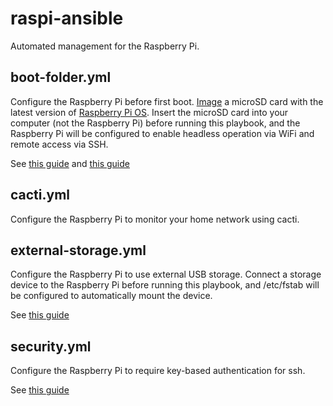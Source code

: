 # raspi-ansible
Automated management for the Raspberry Pi.

## boot-folder.yml

Configure the Raspberry Pi before first boot.
[Image](https://www.raspberrypi.org/blog/raspberry-pi-imager-imaging-utility)
a microSD card with the latest version of
[Raspberry Pi OS](https://www.raspberrypi.org/downloads/raspberry-pi-os/).
Insert the microSD card into your computer (not the Raspberry Pi)
before running this playbook, and the Raspberry Pi will be configured to
enable headless operation via WiFi and remote access via SSH.

See [this guide](https://www.raspberrypi.org/documentation/configuration/boot_folder.md)
and [this guide](https://www.raspberrypi.org/documentation/configuration/config-txt/)

## cacti.yml

Configure the Raspberry Pi to monitor your home network using cacti.

## external-storage.yml

Configure the Raspberry Pi to use external USB storage.
Connect a storage device to the Raspberry Pi before running this playbook,
and /etc/fstab will be configured to automatically mount the device.

See [this guide](https://www.raspberrypi.org/documentation/configuration/external-storage.md)

## security.yml

Configure the Raspberry Pi to require key-based authentication for ssh.

See [this guide](https://www.raspberrypi.org/documentation/configuration/security.md)
